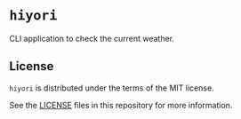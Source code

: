 # `hiyori`

CLI application to check the current weather.


## License

`hiyori` is distributed under the terms of the MIT license.

See the [LICENSE](LICENSE) files in this repository for more information.
